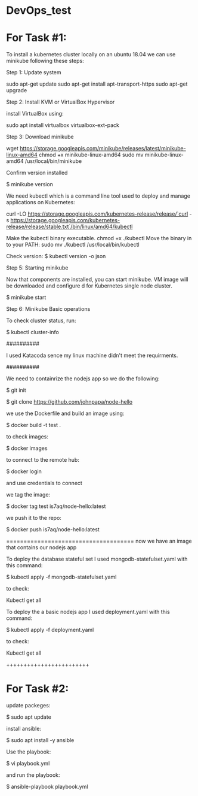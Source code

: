 # DevOps_test

 # For Task #1: 

To install a kubernetes cluster locally on an ubuntu 18.04 we can use minikube following these steps: 

Step 1: Update system


sudo apt-get update
sudo apt-get install apt-transport-https
sudo apt-get upgrade


Step 2: Install KVM or VirtualBox Hypervisor

install VirtualBox using:

sudo apt install virtualbox virtualbox-ext-pack


Step 3: Download minikube


wget https://storage.googleapis.com/minikube/releases/latest/minikube-linux-amd64
chmod +x minikube-linux-amd64
sudo mv minikube-linux-amd64 /usr/local/bin/minikube


Confirm version installed

$ minikube version


We need kubectl which is a command line tool used to deploy and manage applications on Kubernetes:

curl -LO https://storage.googleapis.com/kubernetes-release/release/`curl -s https://storage.googleapis.com/kubernetes-release/release/stable.txt`/bin/linux/amd64/kubectl

Make the kubectl binary executable.
chmod +x ./kubectl
Move the binary in to your PATH:
sudo mv ./kubectl /usr/local/bin/kubectl

Check version:
$ kubectl version -o json 


Step 5: Starting minikube

Now that components are installed, you can start minikube. VM image will be downloaded and configure d for Kubernetes single node cluster.

$ minikube start


Step 6: Minikube Basic operations

To check cluster status, run:

$ kubectl cluster-info


##########

I used Katacoda sence my linux machine didn't meet the requirments.

##########


We need to containrize the nodejs app so we do the following:

$ git init

$ git clone https://github.com/johnpapa/node-hello

we use the Dockerfile and build an image using:

$ docker build -t test .

to check images:

$ docker images

to connect to the remote hub:

$ docker login 

and use credentials to connect 


we tag the image:

$ docker tag test is7aq/node-hello:latest


we push it to the repo:

$ docker push is7aq/node-hello:latest



=====================================
now we have an image that contains our nodejs app 



To deploy the database stateful set I used mongodb-statefulset.yaml with this command:

$ kubectl apply -f mongodb-statefulset.yaml 

to check:

Kubectl get all 



To deploy the a basic nodejs app I used deployment.yaml with this command:

$ kubectl apply -f deployment.yaml

to check:

Kubectl get all 


++++++++++++++++++++++++


 # For Task #2: 

update packeges:

$ sudo apt update

install ansible:

$ sudo apt install -y ansible

Use the playbook:

$ vi playbook.yml

and run the playbook:

$ ansible-playbook playbook.yml




